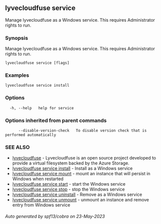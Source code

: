 ## lyvecloudfuse service

Manage lyvecloudfuse as a Windows service. This requires Administrator rights to run.

### Synopsis

Manage lyvecloudfuse as a Windows service. This requires Administrator rights to run.

```
lyvecloudfuse service [flags]
```

### Examples

```
lyvecloudfuse service install
```

### Options

```
  -h, --help   help for service
```

### Options inherited from parent commands

```
      --disable-version-check   To disable version check that is performed automatically
```

### SEE ALSO

* [lyvecloudfuse](lyvecloudfuse.md)	 - Lyvecloudfuse is an open source project developed to provide a virtual filesystem backed by the Azure Storage.
* [lyvecloudfuse service install](lyvecloudfuse_service_install.md)	 - Install as a Windows service
* [lyvecloudfuse service mount](lyvecloudfuse_service_mount.md)	 - mount an instance that will persist in Windows when restarted
* [lyvecloudfuse service start](lyvecloudfuse_service_start.md)	 - start the Windows service
* [lyvecloudfuse service stop](lyvecloudfuse_service_stop.md)	 - stop the Windows service
* [lyvecloudfuse service uninstall](lyvecloudfuse_service_uninstall.md)	 - Remove as a Windows service
* [lyvecloudfuse service unmount](lyvecloudfuse_service_unmount.md)	 - unmount an instance and remove entry from Windows service

###### Auto generated by spf13/cobra on 23-May-2023
